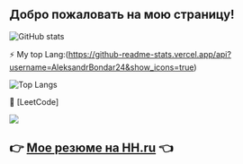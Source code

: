 ## Добро пожаловать на мою страницу!
![GitHub stats](http://github-profile-summary-cards.vercel.app/api/cards/profile-details?username=AleksandrBondar24&theme=github)

⚡ My top Lang:(https://github-readme-stats.vercel.app/api?username=AleksandrBondar24&show_icons=true)

![Top Langs](https://github-readme-stats.vercel.app/api/top-langs/?username=AleksandrBondar24&layout=compact)

🔭 [LeetCode]

<a href="https://t.me/BeGLeTs25"><img src="https://img.shields.io/badge/Telegram-2CA5E0?style=for-the-badge&logo=telegram&logoColor=white"></a>

## 👉 [Мое резюме на HH.ru](https://voronezh.hh.ru/applicant/resumes/view?resume=7b71835bff0421e7eb0039ed1f515038355142) 👈
<!--
**AleksandrBondar24/AleksandrBondar24** is a ✨ _special_ ✨ repository because its `README.md` (this file) appears on your GitHub profile.

Here are some ideas to get you started:

- 🔭 I’m currently working on ...
- 🌱 I’m currently learning ...
- 👯 I’m looking to collaborate on ...
- 🤔 I’m looking for help with ...
- 💬 Ask me about ...
- 📫 How to reach me: ...
- 😄 Pronouns: ...
- ⚡ Fun fact: ...
-->
